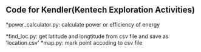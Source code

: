 Code for Kendler(Kentech Exploration Activities)
---
*power_calculator.py: calculate power or efficiency of energy


*find_loc.py: get latitude and longtitude from csv file and save as 'location.csv'
*map.py: mark point accoding to csv file
